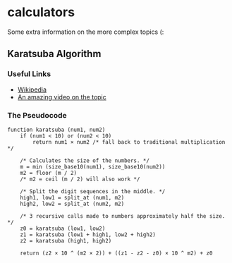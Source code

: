 # calculators

Some extra information on the more complex topics (:

## Karatsuba Algorithm

### Useful Links

-   [Wikipedia](https://en.wikipedia.org/wiki/Karatsuba_algorithm)
-   [An amazing video on the topic](https://youtu.be/cCKOl5li6YM)

### The Pseudocode

```
function karatsuba (num1, num2)
    if (num1 < 10) or (num2 < 10)
        return num1 × num2 /* fall back to traditional multiplication */

    /* Calculates the size of the numbers. */
    m = min (size_base10(num1), size_base10(num2))
    m2 = floor (m / 2)
    /* m2 = ceil (m / 2) will also work */

    /* Split the digit sequences in the middle. */
    high1, low1 = split_at (num1, m2)
    high2, low2 = split_at (num2, m2)

    /* 3 recursive calls made to numbers approximately half the size. */
    z0 = karatsuba (low1, low2)
    z1 = karatsuba (low1 + high1, low2 + high2)
    z2 = karatsuba (high1, high2)

    return (z2 × 10 ^ (m2 × 2)) + ((z1 - z2 - z0) × 10 ^ m2) + z0
```
